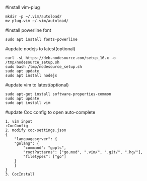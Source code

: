#install vim-plug
```
mkdir -p ~/.vim/autoload/
mv plug.vim ~/.vim/autoload/
```

#install powerline font
```
sudo apt install fonts-powerline
```

#update nodejs to latest(optional)
```
curl -sL https://deb.nodesource.com/setup_16.x -o /tmp/nodesource_setup.sh
sudo bash /tmp/nodesource_setup.sh
sudo apt update
sudo apt install nodejs
```

#update vim to latest(optional)
```
sudo apt-get install software-properties-common
sudo apt update
sudo apt install vim
```

#update Coc config to open auto-complete
```
1. vim input
:CocConfig
2. modify coc-settings.json
{
    "languageserver": {
	"golang": {
	    "command": "gopls",
	    "rootPatterns": ["go.mod", ".vim/", ".git/", ".hg/"],
	    "filetypes": ["go"]
	}
    }
}
3. CocInstall
```
